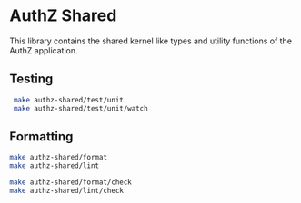 # AuthZ Shared

This library contains the shared kernel like types and utility functions of the
AuthZ application.

## Testing

```bash
 make authz-shared/test/unit
 make authz-shared/test/unit/watch
```

## Formatting

```bash
make authz-shared/format
make authz-shared/lint

make authz-shared/format/check
make authz-shared/lint/check
```
